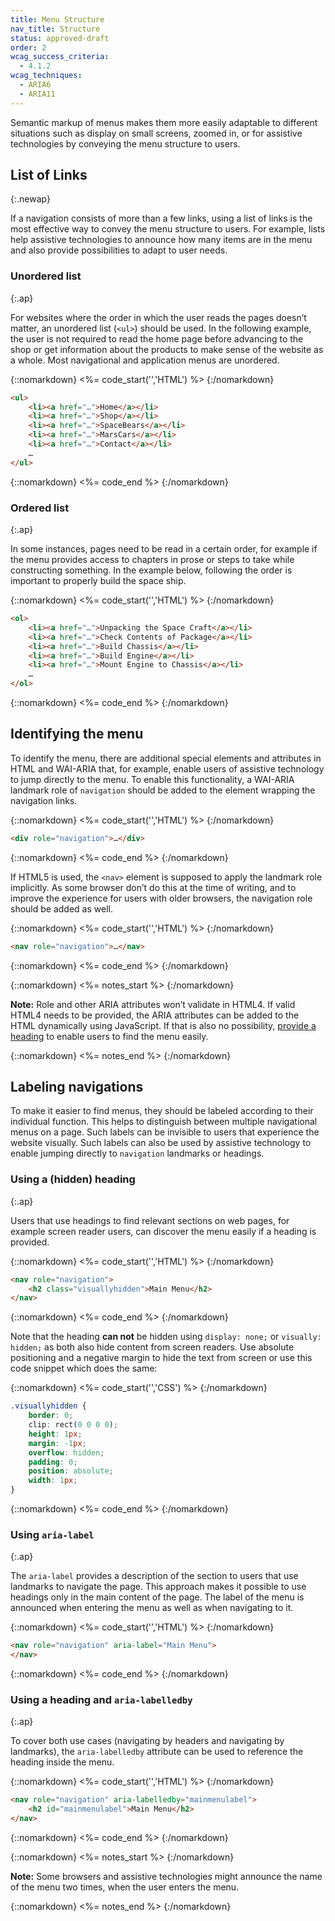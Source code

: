 ```yaml
---
title: Menu Structure
nav_title: Structure
status: approved-draft
order: 2
wcag_success_criteria:
  - 4.1.2
wcag_techniques:
  - ARIA6
  - ARIA11
---
```


Semantic markup of menus makes them more easily adaptable to different situations such as display on small screens, zoomed in, or for assistive technologies by conveying the menu structure to users.

## List of Links
{:.newap}

If a navigation consists of more than a few links, using a list of links is the most effective way to convey the menu structure to users. For example, lists help assistive technologies to announce how many items are in the menu and also provide possibilities to adapt to user needs.

### Unordered list
{:.ap}

For websites where the order in which the user reads the pages doesn’t matter, an unordered list (`<ul>`) should be used. In the following example, the user is not required to read the home page before advancing to the shop or get information about the products to make sense of the website as a whole. Most navigational and application menus are unordered.

{::nomarkdown}
<%= code_start('','HTML') %>
{:/nomarkdown}

~~~ html
<ul>
	<li><a href="…">Home</a></li>
	<li><a href="…">Shop</a></li>
	<li><a href="…">SpaceBears</a></li>
	<li><a href="…">MarsCars</a></li>
	<li><a href="…">Contact</a></li>
	…
</ul>
~~~

{::nomarkdown}
<%= code_end %>
{:/nomarkdown}


### Ordered list
{:.ap}

In some instances, pages need to be read in a certain order, for example if the menu provides access to chapters in prose or steps to take while constructing something. In the example below, following the order is important to properly build the space ship.

{::nomarkdown}
<%= code_start('','HTML') %>
{:/nomarkdown}

~~~ html
<ol>
	<li><a href="…">Unpacking the Space Craft</a></li>
	<li><a href="…">Check Contents of Package</a></li>
	<li><a href="…">Build Chassis</a></li>
	<li><a href="…">Build Engine</a></li>
	<li><a href="…">Mount Engine to Chassis</a></li>
	…
</ol>
~~~

{::nomarkdown}
<%= code_end %>
{:/nomarkdown}

## Identifying the menu

To identify the menu, there are additional special elements and attributes in HTML and WAI-ARIA that, for example, enable users of assistive technology to jump directly to the menu. To enable this functionality, a WAI-ARIA landmark role of `navigation` should be added to the element wrapping the navigation links.

{::nomarkdown}
<%= code_start('','HTML') %>
{:/nomarkdown}

~~~ html
<div role="navigation">…</div>
~~~

{::nomarkdown}
<%= code_end %>
{:/nomarkdown}

If HTML5 is used, the `<nav>` element is supposed to apply the landmark role implicitly. As some browser don’t do this at the time of writing, and to improve the experience for users with older browsers, the navigation role should be added as well.

{::nomarkdown}
<%= code_start('','HTML') %>
{:/nomarkdown}

~~~ html
<nav role="navigation">…</nav>
~~~

{::nomarkdown}
<%= code_end %>
{:/nomarkdown}

{::nomarkdown}
<%= notes_start %>
{:/nomarkdown}

**Note:** Role and other ARIA attributes won’t validate in HTML4. If valid HTML4 needs to be provided, the ARIA attributes can be added to the HTML dynamically using JavaScript. If that is also no possibility, [provide a heading](#using-a-hidden-heading) to enable users to find the menu easily.

{::nomarkdown}
<%= notes_end %>
{:/nomarkdown}

## Labeling navigations

To make it easier to find menus, they should be labeled according to their individual function. This helps to distinguish between multiple navigational menus on a page. Such labels can be invisible to users that experience the website visually. Such labels can also be used by assistive technology to enable jumping directly to `navigation` landmarks or headings.

### Using a (hidden) heading
{:.ap}

Users that use headings to find relevant sections on web pages, for example screen reader users, can discover the menu easily if a heading is provided.

{::nomarkdown}
<%= code_start('','HTML') %>
{:/nomarkdown}

~~~ html
<nav role="navigation">
	<h2 class="visuallyhidden">Main Menu</h2>
</nav>
~~~

{::nomarkdown}
<%= code_end %>
{:/nomarkdown}

Note that the heading **can not** be hidden using `display: none;` or `visually: hidden;` as both also hide content from screen readers. Use absolute positioning and a negative margin to hide the text from screen or use this code snippet which does the same:

{::nomarkdown}
<%= code_start('','CSS') %>
{:/nomarkdown}

~~~ css
.visuallyhidden {
	border: 0;
	clip: rect(0 0 0 0);
	height: 1px;
	margin: -1px;
	overflow: hidden;
	padding: 0;
	position: absolute;
	width: 1px;
}
~~~

{::nomarkdown}
<%= code_end %>
{:/nomarkdown}


### Using `aria-label`
{:.ap}

The `aria-label` provides a description of the section to users that use landmarks to navigate the page. This approach makes it possible to use headings only in the main content of the page. The label of the menu is announced when entering the menu as well as when navigating to it.

{::nomarkdown}
<%= code_start('','HTML') %>
{:/nomarkdown}

~~~ html
<nav role="navigation" aria-label="Main Menu">
</nav>
~~~

{::nomarkdown}
<%= code_end %>
{:/nomarkdown}

### Using a heading and `aria-labelledby`
{:.ap}

To cover both use cases (navigating by headers and navigating by landmarks), the `aria-labelledby` attribute can be used to reference the heading inside the menu.

{::nomarkdown}
<%= code_start('','HTML') %>
{:/nomarkdown}

~~~ html
<nav role="navigation" aria-labelledby="mainmenulabel">
	<h2 id="mainmenulabel">Main Menu</h2>
</nav>
~~~

{::nomarkdown}
<%= code_end %>
{:/nomarkdown}

{::nomarkdown}
<%= notes_start %>
{:/nomarkdown}

**Note:** Some browsers and assistive technologies might announce the name of the menu two times, when the user enters the menu.

{::nomarkdown}
<%= notes_end %>
{:/nomarkdown}
